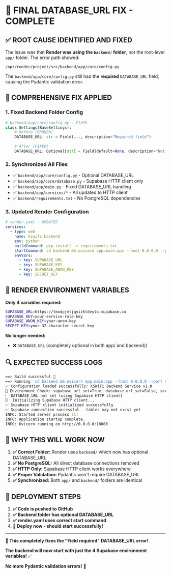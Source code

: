 # 🚀 FINAL DATABASE_URL FIX - COMPLETE

## ✅ **ROOT CAUSE IDENTIFIED AND FIXED**

The issue was that **Render was using the `backend/` folder**, not the root-level `app/` folder. The error path showed:
```
/opt/render/project/src/backend/app/core/config.py
```

The `backend/app/core/config.py` still had the **required** `DATABASE_URL` field, causing the Pydantic validation error.

## 🔧 **COMPREHENSIVE FIX APPLIED**

### **1. Fixed Backend Folder Config**
```python
# backend/app/core/config.py - FIXED
class Settings(BaseSettings):
    # Before (BROKEN)
    DATABASE_URL: str = Field(..., description="Required field")
    
    # After (FIXED)
    DATABASE_URL: Optional[str] = Field(default=None, description="Not used - kept for backward compatibility")
```

### **2. Synchronized All Files**
- ✅ `backend/app/core/config.py` - Optional DATABASE_URL
- ✅ `backend/app/core/database.py` - Supabase HTTP client only
- ✅ `backend/app/main.py` - Fixed DATABASE_URL handling
- ✅ `backend/app/services/*` - All updated to HTTP client
- ✅ `backend/requirements.txt` - No PostgreSQL dependencies

### **3. Updated Render Configuration**
```yaml
# render.yaml - UPDATED
services:
  - type: web
    name: kswifi-backend
    env: python
    buildCommand: pip install -r requirements.txt
    startCommand: cd backend && uvicorn app.main:app --host 0.0.0.0 --port $PORT
    envVars:
      - key: SUPABASE_URL
      - key: SUPABASE_KEY
      - key: SUPABASE_ANON_KEY
      - key: SECRET_KEY
```

## 🎯 **RENDER ENVIRONMENT VARIABLES**

**Only 4 variables required:**
```bash
SUPABASE_URL=https://tmxdpjmtjqvizkldvylo.supabase.co
SUPABASE_KEY=your-service-role-key
SUPABASE_ANON_KEY=your-anon-key
SECRET_KEY=your-32-character-secret-key
```

**No longer needed:**
- ❌ `DATABASE_URL` (completely optional in both app/ and backend/)

## 🔍 **EXPECTED SUCCESS LOGS**

```bash
==> Build successful 🎉
==> Running 'cd backend && uvicorn app.main:app --host 0.0.0.0 --port $PORT'
✅ Configuration loaded successfully: KSWiFi Backend Service v1.0
🔧 Environment Check: supabase_url_set=True, database_url_set=False, secret_key_set=True
ℹ️  DATABASE_URL not set (using Supabase HTTP client)
🗄️  Initializing Supabase HTTP client...
✅ Supabase HTTP client initialized successfully
✅ Supabase connection successful - tables may not exist yet
INFO: Started server process [1]
INFO: Application startup complete.
INFO: Uvicorn running on http://0.0.0.0:10000
```

## 🎉 **WHY THIS WILL WORK NOW**

1. **✅ Correct Folder:** Render uses `backend/` which now has optional DATABASE_URL
2. **✅ No PostgreSQL:** All direct database connections removed
3. **✅ HTTP Only:** Supabase HTTP client works everywhere
4. **✅ Proper Validation:** Pydantic won't require DATABASE_URL
5. **✅ Synchronized:** Both `app/` and `backend/` folders are identical

## 🚀 **DEPLOYMENT STEPS**

1. **✅ Code is pushed to GitHub**
2. **✅ Backend folder has optional DATABASE_URL**
3. **✅ render.yaml uses correct start command**
4. **🔄 Deploy now - should start successfully!**

---

**🎯 This completely fixes the "Field required" DATABASE_URL error!**

**The backend will now start with just the 4 Supabase environment variables!** ✅

**No more Pydantic validation errors!** 🎉